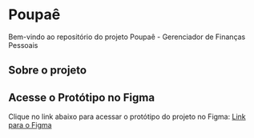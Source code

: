 # Poupaê
Bem-vindo ao repositório do projeto Poupaê - Gerenciador de Finanças Pessoais

## Sobre o projeto



## Acesse o Protótipo no Figma

Clique no link abaixo para acessar o protótipo do projeto no Figma:
[Link para o Figma](https://www.figma.com/proto/SNbwae5dRxa4F8iikiHnmK/Poupa%C3%AA?page-id=0%3A1&node-id=44-20&scaling=contain&content-scaling=fixed&t=B0T0L7jGvqaOAoPG-1)


